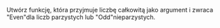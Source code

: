 Utwórz funkcję, która przyjmuje liczbę całkowitą jako argument i zwraca "Even"dla liczb parzystych lub "Odd"nieparzystych.